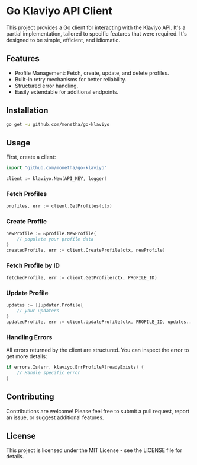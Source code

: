 # Go Klaviyo API Client

This project provides a Go client for interacting with the Klaviyo API. It's a partial implementation, tailored to specific features that were required. It's designed to be simple, efficient, and idiomatic.

## Features

- Profile Management: Fetch, create, update, and delete profiles.
- Built-in retry mechanisms for better reliability.
- Structured error handling.
- Easily extendable for additional endpoints.

## Installation

```bash
go get -u github.com/monetha/go-klaviyo
```

## Usage

First, create a client:

```go
import "github.com/monetha/go-klaviyo"

client := klaviyo.New(API_KEY, logger)
```

### Fetch Profiles

```go
profiles, err := client.GetProfiles(ctx)
```

### Create Profile

```go
newProfile := &profile.NewProfile{
    // populate your profile data
}
createdProfile, err := client.CreateProfile(ctx, newProfile)
```

### Fetch Profile by ID

```go
fetchedProfile, err := client.GetProfile(ctx, PROFILE_ID)
```

### Update Profile

```go
updates := []updater.Profile{
    // your updaters
}
updatedProfile, err := client.UpdateProfile(ctx, PROFILE_ID, updates...)
```

### Handling Errors

All errors returned by the client are structured. You can inspect the error to get more details:

```go
if errors.Is(err, klaviyo.ErrProfileAlreadyExists) {
    // Handle specific error
}
```

## Contributing
Contributions are welcome! Please feel free to submit a pull request, report an issue, or suggest additional features.

## License
This project is licensed under the MIT License - see the LICENSE file for details.